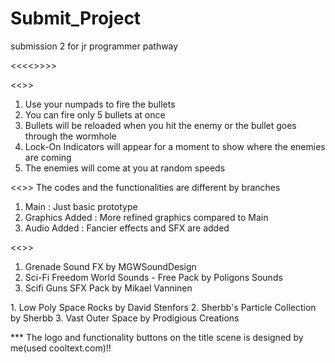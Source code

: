 # Submit_Project
submission 2 for jr programmer pathway

<<<<<Space Cannons>>>>>

<<<How To Play>>>
1. Use your numpads to fire the bullets
2. You can fire only 5 bullets at once
3. Bullets will be reloaded when you hit the enemy or the bullet goes through the wormhole
4. Lock-On Indicators will appear for a moment to show where the enemies are coming
5. The enemies will come at you at random speeds

<<<Notes>>>
The codes and the functionalities are different by branches
1. Main : Just basic prototype
2. Graphics Added : More refined graphics compared to Main
3. Audio Added : Fancier effects and SFX are added

<<<Assets>>>
<Audio>
1. Grenade Sound FX by MGWSoundDesign
2. Sci-Fi Freedom World Sounds - Free Pack by Poligons Sounds
3. Scifi Guns SFX Pack by Mikael Vanninen

<Graphic>
1. Low Poly Space Rocks by David Stenfors
2. Sherbb's Particle Collection by Sherbb
3. Vast Outer Space by Prodigious Creations

*** The logo and functionality buttons on the title scene is designed by me(used cooltext.com)!!

